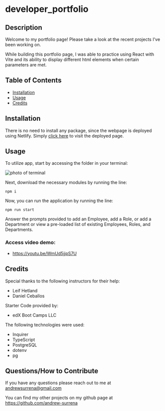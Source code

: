 # developer_portfolio

## Description

Welcome to my portfolio page! Please take a look at the recent projects I've been working on.

While building this portfolio page, I was able to practice using React with Vite and its ability to display different html elements when certain parameters are met.

## Table of Contents
- [Installation](#installation)
- [Usage](#usage)
- [Credits](#credits)

## Installation

There is no need to install any package, since the webpage is deployed using Netlify. Simply [click here]() to visit the deployed page.

## Usage

To utilize app, start by accessing the folder in your terminal:

![photo of terminal ](./assets/Screenshot%202024-08-19%20at%209.19.03 PM.png)

Next, download the necessary modules by running the line: 
```
npm i
```

Now, you can run the application by running the line:
```
npm run start
```

Answer the prompts provided to add an Employee, add a Role, or add a Department or view a pre-loaded list of existing Employees, Roles, and Departments.

### Access video demo: 

* https://youtu.be/WmUd5jjpS7U

## Credits
Special thanks to the following instructors for their help:
* Leif Hetland
* Daniel Ceballos

Starter Code provided by:
* edX Boot Camps LLC

The following technologies were used:
* Inquirer
* TypeScript
* PostgreSQL
* dotenv
* pg

## Questions/How to Contribute

If you have any questions please reach out to me at andrewsurrena@gmail.com

You can find my other projects on my github page at https://github.com/andrew-surrena